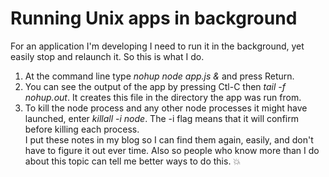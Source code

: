 # Running Unix apps in background
For an application I'm developing I need to run it in the background, yet easily stop and relaunch it. So this is what I do.
1. At the command line type <i>nohup node app.js &</i> and press Return. 
2. You can see the output of the app by pressing Ctl-C then <i>tail -f nohup.out</i>. It creates this file in the directory the app was run from.  
3. To kill the node process and any other node processes it might have launched, enter <i>killall -i node</i>. The -i flag means that it will confirm before killing each process.  
I put these notes in my blog so I can find them again, easily, and don't have to figure it out ever time. Also so people who know more than I do about this topic can tell me better ways to do this. :boom:

